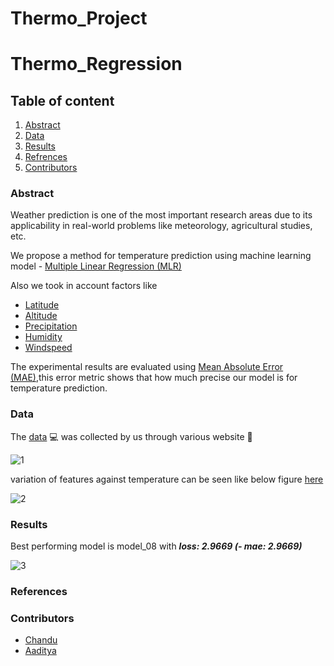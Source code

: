 # Thermo_Project
# Thermo_Regression

## Table of content
1. [Abstract](https://github.com/adijams01/thermo_regression_01/blob/main/README.md#abstract)
2. [Data](https://github.com/adijams01/thermo_regression_01/blob/main/README.md#data)
3. [Results](https://github.com/adijams01/thermo_regression_01/blob/main/README.md#results)
4. [Refrences](https://github.com/adijams01/thermo_regression_01/blob/main/README.md#results) 
5. [Contributors](https://github.com/adijams01/thermo_regression_01/blob/main/README.md#contributors)
### Abstract
Weather prediction is one of the most important research areas due to its applicability in real-world problems like meteorology, agricultural studies, etc.

We propose a method for temperature prediction using machine learning model - [Multiple Linear Regression (MLR)](https://en.wikipedia.org/wiki/Linear_regression)

 Also we took in account factors like 
* [Latitude](https://en.wikipedia.org/wiki/Latitude)
* [Altitude](https://en.wikipedia.org/wiki/Altitude)
* [Precipitation](https://en.wikipedia.org/wiki/Precipitation)
* [Humidity](https://en.wikipedia.org/wiki/Humidity)
* [Windspeed](https://en.wikipedia.org/wiki/Windspeed)

The experimental results are evaluated using  [Mean Absolute Error (MAE)](),this error metric shows that how much precise our model is for temperature prediction.

### Data

The [data](https://github.com/adijams01/thermo_regression_01/blob/main/thermodynamics_csv.csv) :computer: was collected by us through various website :scroll:


![1](https://user-images.githubusercontent.com/92617405/201166911-e191cfae-9f35-485d-b866-b1a36624b994.jpeg)

variation of features against temperature can be seen like below figure [here](https://github.com/adijams01/thermo_regression_01/blob/main/Data_Graphs.ipynb)


![2](https://user-images.githubusercontent.com/92617405/201166975-2aa14538-7689-4ab1-9e1d-ccc18874c209.jpeg)



### Results

Best performing model is model_08 with **_loss: 2.9669 (- mae: 2.9669)_**


![3](https://user-images.githubusercontent.com/92617405/201166844-686d3a3d-75b5-4a37-a55d-8aceb94085c4.jpeg)


### References

### Contributors
* [Chandu](https://github.com/Chandu106)
* [Aaditya](https://github.com/ad5454)
